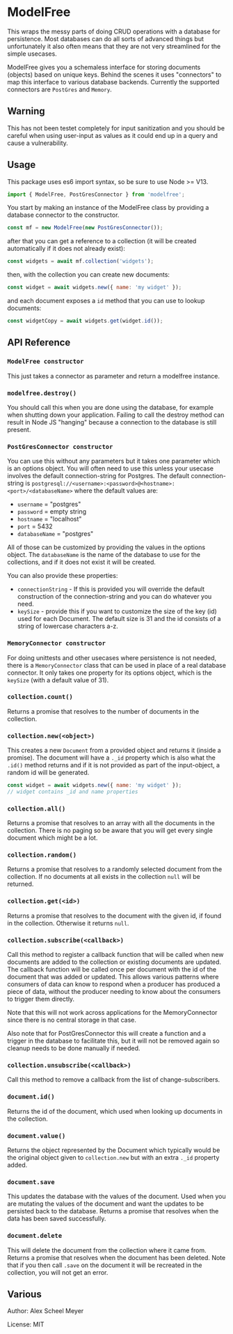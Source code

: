 # ModelFree
This wraps the messy parts of doing CRUD operations with a database for persistence. Most databases can do
all sorts of advanced things but unfortunately it also often means that they are not very streamlined for
the simple usecases.

ModelFree gives you a schemaless interface for storing documents (objects) based on unique keys. Behind the
scenes it uses "connectors" to map this interface to various database backends. Currently the supported connectors
are `PostGres` and `Memory`.

## Warning
This has not been testet completely for input sanitization and you should be careful when using user-input as values as
it could end up in a query and cause a vulnerability.

## Usage
This package uses es6 import syntax, so be sure to use Node >= V13.

```js
import { ModelFree, PostGresConnector } from 'modelfree';
```

You start by making an instance of the ModelFree class by providing a database connector to the constructor.

```js
const mf = new ModelFree(new PostGresConnector());
```

after that you can get a reference to a collection (it will be created automatically if it does not already exist):

```js
const widgets = await mf.collection('widgets');
```

then, with the collection you can create new documents:


```js
const widget = await widgets.new({ name: 'my widget' });
```

and each document exposes a `id` method that you can use to lookup documents:

```js
const widgetCopy = await widgets.get(widget.id());
```


## API Reference

### `ModelFree constructor`
This just takes a connector as parameter and return a modelfree instance.

### `modelfree.destroy()`
You should call this when you are done using the database, for example when shutting down your application. Failing to
call the destroy method can result in Node JS "hanging" because a connection to the database is still present.

### `PostGresConnector constructor`
You can use this without any parameters but it takes one parameter which is an options object. You will often need to
use this unless your usecase involves the default connection-string for Postgres. The default connection-string is
`postgresql://<username>:<password>@<hostname>:<port>/<databaseName>` where the default values are:

 - `username` = "postgres"
 - `password` = empty string
 - `hostname` = "localhost"
 - `port` = 5432
 - `databaseName` = "postgres"

All of those can be customized by providing the values in the options object. The `databaseName` is the name of the database
to use for the collections, and if it does not exist it will be created.

You can also provide these properties:

 - `connectionString` - If this is provided you will override the default construction of the connection-string and you
   can do whatever you need.
 - `keySize` - provide this if you want to customize the size of the key (id) used for each Document. The default size
   is 31 and the id consists of a string of lowercase characters a-z.


### `MemoryConnector constructor`
For doing unittests and other usecases where persistence is not needed, there is a `MemoryConnector` class that can be
used in place of a real database connector. It only takes one property for its options object, which is the `keySize`
(with a default value of 31).


### `collection.count()`
Returns a promise that resolves to the number of documents in the collection.

### `collection.new(<object>)`
This creates a new `Document` from a provided object and returns it (inside a promise). The document will have a `._id` property
which is also what the `.id()` method returns and if it is not provided as part of the input-object, a random id will be generated.

```js
const widget = await widgets.new({ name: 'my widget' });
// widget contains _id and name properties
```

### `collection.all()`
Returns a promise that resolves to an array with all the documents in the collection. There is no paging so be aware that you will
get every single document which might be a lot.

### `collection.random()`
Returns a promise that resolves to a randomly selected document from the collection. If no documents at all exists in the collection
`null` will be returned.

### `collection.get(<id>)`
Returns a promise that resolves to the document with the given id, if found in the collection. Otherwise it returns `null`.

### `collection.subscribe(<callback>)`
Call this method to register a callback function that will be called when new documents are added to the collection or existing
documents are updated. The callback function will be called once per document with the id of the document that was added or updated. This allows
various patterns where consumers of data can know to respond when a producer has produced a piece of data, without the producer
needing to know about the consumers to trigger them directly.

Note that this will not work across applications for the MemoryConnector since there is no central storage in that case.

Also note that for PostGresConnector this will create a function and a trigger in the database to facilitate this, but it will not
be removed again so cleanup needs to be done manually if needed.

### `collection.unsubscribe(<callback>)`
Call this method to remove a callback from the list of change-subscribers.

### `document.id()`
Returns the id of the document, which used when looking up documents in the collection.

### `document.value()`
Returns the object represented by the Document which typically would be the original object given to `collection.new` but with an
extra `._id` property added.

### `document.save`
This updates the database with the values of the document. Used when you are mutating the values of the document and want the updates
to be persisted back to the database. Returns a promise that resolves when the data has been saved successfully.

### `document.delete`
This will delete the document from the collection where it came from. Returns a promise that resolves when the document has been deleted.
Note that if you then call `.save` on the document it will be recreated in the collection, you will not get an error.


## Various

Author: Alex Scheel Meyer

License: MIT
